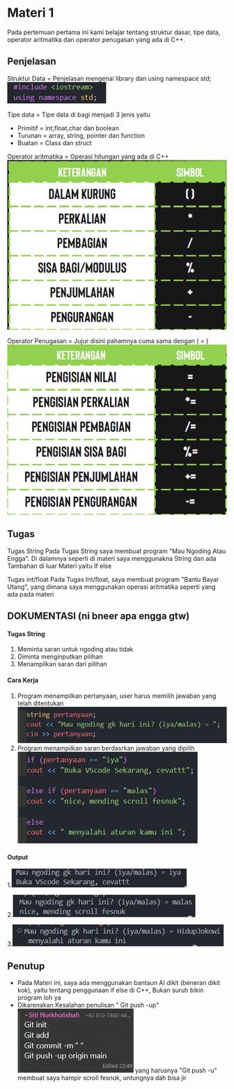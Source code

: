 # Materi 1

Pada pertemuan pertama ini kami belajar tentang struktur dasar, tipe data, operator aritmatika dan operator penugasan yang ada di C++.

## Penjelasan

Struktur Data = Penjelasan mengenai library dan using namespace std;
![alt text](image.png)

Tipe data = Tipe data di bagi menjadi 3 jenis yaitu

- Primitif = int,float,char dan boolean
- Turunan = array, string, pointer dan function
- Buatan = Class dan struct

Operator aritmatika = Operasi hitungan yang ada di C++ ![alt text](image-1.png)

Operator Penugasan = Jujur disini pahamnya cuma sama dengan ( = ) ![alt text](image-2.png)

## Tugas

Tugas String
Pada Tugas String saya membuat program "Mau Ngoding Atau Engga". Di dalamnya seperti di materi saya menggunakna String dan ada Tambahan di luar Materi yaitu If else

Tugas int/float
Pada Tugas Int/float, saya membuat program "Bantu Bayar Utang", yang dimana saya menggunakan operasi aritmatika seperti yang ada pada materi

## DOKUMENTASI (ni bneer apa engga gtw)

#### Tugas String

1.  Meminta saran untuk ngoding atau tidak
2.  Diminta menginputkan pilihan
3.  Menampilkan saran dari pilihan

#### Cara Kerja

1.  Program menampilkan pertanyaan, user harus memilih jawaban yang telah ditentukan
    ![alt text](image-4.png)
2.  Program menampilkan saran berdasrkan jawaban yang dipilih
    ![alt text](image-5.png)

#### Output

1.![alt text](image-9.png)

2.![alt text](image-7.png)

3.![alt text](image-8.png)

## Penutup

- Pada Materi ini, saya ada menggunakan bantaun AI dikit (beneran dikit kok), yaitu tentang penggunaan if else di C++, Bukan suruh bikin program loh ya
- Dikarenakan Kesalahan penulisan " Git push -up" ![alt text](image-3.png) yang harusnya "Git push -u" membuat saya hampir scroll fesnuk, untungnya dah bisa jir
